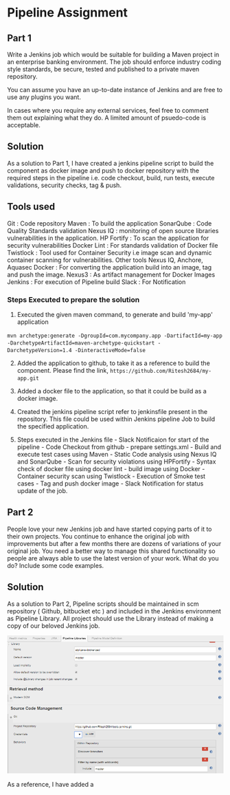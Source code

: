 # Pipeline Assignment

## Part 1

Write a Jenkins job which would be suitable for building a Maven project in an enterprise banking environment. The job should enforce industry coding style standards, be secure, tested and published to a private maven repository.

You can assume you have an up-to-date instance of Jenkins and are free to use any plugins you want.

In cases where you require any external services, feel free to comment them out explaining what they do. A limited amount of psuedo-code is acceptable.

## Solution

As a solution to Part 1, I have created a jenkins pipeline script to build the component as docker image and push to docker repository with the required steps in the pipeline i.e. code checkout, build, run tests, execute validations, security checks, tag & push. 

## Tools used

Git : Code repository
Maven : To build the application
SonarQube : Code Quality Standards validation
Nexus IQ : monitoring of open source libraries vulnerabilities in the application.
HP Fortify : To scan the application for security vulnerabilities
Docker Lint : For standards validation of Docker file
Twistlock : Tool used for Container Security i.e image scan and dynamic container scanning for vulnerabilities. Other tools Nexus IQ, Anchore, Aquasec
Docker : For converting the application build into an image, tag and push the image.
Nexus3 : As artifact management for Docker Images
Jenkins : For execution of Pipeline build
Slack : For Notification

### Steps Executed to prepare the solution

1) Executed the given maven command, to generate and build 'my-app' application

`mvn archetype:generate -DgroupId=com.mycompany.app -DartifactId=my-app -DarchetypeArtifactId=maven-archetype-quickstart -DarchetypeVersion=1.4 -DinteractiveMode=false`

2) Added the application to github, to take it as a reference to build the component. Please find the link,
`https://github.com/Ritesh2684/my-app.git`

3) Added a docker file to the application, so that it could be build as a docker image.

3) Created the jenkins pipeline script refer to jenkinsfile present in the repository. This file could be used within Jenkins pipeline Job to build the specified application.

4) Steps executed in the Jenkins file 
        - Slack Notificaion for start of the pipeline
        - Code Checkout from github
        - prepare settings.xml
        - Build and execute test cases using Maven
        - Static Code analysis using Nexus IQ and SonarQube
        - Scan for security violations using HPFortify
        - Syntax check of docker file using docker lint
        - build image using Docker
        - Container security scan using Twistlock
        - Execution of Smoke test cases
        - Tag and push docker image
        - Slack Notification for status update of the job.
        
## Part 2

People love your new Jenkins job and have started copying parts of it to their own projects. You continue to enhance the original job with improvements but after a few months there are dozens of variations of your original job. You need a better way to manage this shared functionality so people are always able to use the latest version of your work. What do you do? Include some code examples.

## Solution

As a solution to Part 2, Pipeline scripts should be maintained in scm repository ( Github, bitbucket etc ) and included in the Jenkins environment as Pipeline Library. All project should use the Library instead of making a copy of our beloved Jenkins job.

![Screenshot](pipeline-library.png)

As a reference, I have added a 


        
        
        








